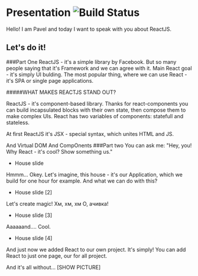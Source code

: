 # Presentation ![Build Status](https://travis-ci.org/hakimel/reveal.js.svg?branch=master)

Hello! I am Pavel and today I want to speak with you about ReactJS. 

## Let's do it! 
###Part One
ReactJS - it's a simple library by Facebook. But so many people saying that it's Framework and we can agree with it. 
Main React goal - it's simply UI bulding.
The most popular thing, where we can use React - it's SPA or single page applications. 

#####WHAT MAKES REACTJS STAND OUT?

ReactJS - it's component-based library. Thanks for react-components you can build incapsulated blocks with their own state, then compose them to make complex UIs.
React has two variables of components: statefull and stateless.


At first ReactJS it's JSX - special syntax,  which unites HTML and JS. 


And Virtual DOM
And CompOnents
###Part two
You can ask me: "Hey, you! Why React - it's cool? Show something us."

* House slide

Hmmm... Okey. Let's imagine, this house - it's our Application, which we build for one hour for example. And what we can do with this?

* House slide [2]

Let's create magic!
Хм, хм, хм
О, ачивка!

* House slide [3]

Aaaaaand.... Cool.

* House slide [4]

And just now we added React to our own project. It's simply! 
You can add React to just one page, our for all project. 

And it's all without... [SHOW PICTURE]
